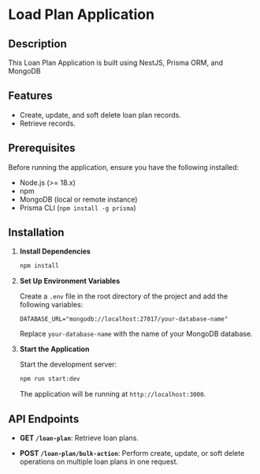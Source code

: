# Load Plan Application

## Description

This Loan Plan Application is built using NestJS, Prisma ORM, and MongoDB

## Features

- Create, update, and soft delete loan plan records.
- Retrieve records.

## Prerequisites

Before running the application, ensure you have the following installed:

- Node.js (>= 18.x)
- npm
- MongoDB (local or remote instance)
- Prisma CLI (`npm install -g prisma`)

## Installation

1. **Install Dependencies**

   ```bash
   npm install
   ```

2. **Set Up Environment Variables**

   Create a `.env` file in the root directory of the project and add the following variables:

   ```env
   DATABASE_URL="mongodb://localhost:27017/your-database-name"
   ```

   Replace `your-database-name` with the name of your MongoDB database.

3. **Start the Application**

   Start the development server:

   ```bash
   npm run start:dev
   ```

   The application will be running at `http://localhost:3000`.

## API Endpoints

- **GET `/loan-plan`**: Retrieve loan plans.

- **POST `/loan-plan/bulk-action`**: Perform create, update, or soft delete operations on multiple loan plans in one request.
